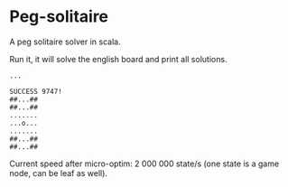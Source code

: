# Peg-solitaire

A peg solitaire solver in scala.

Run it, it will solve the english board and print all solutions.

```
...

SUCCESS 9747!
##...##
##...##
.......
...o...
.......
##...##
##...##
```

Current speed after micro-optim: 2 000 000 state/s (one state is a game node, can be leaf as well).

